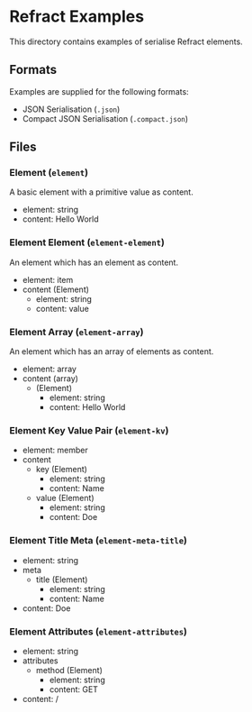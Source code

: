 # Refract Examples

This directory contains examples of serialise Refract elements.

## Formats

Examples are supplied for the following formats:

- JSON Serialisation (`.json`)
- Compact JSON Serialisation (`.compact.json`)

## Files

### Element (`element`)

A basic element with a primitive value as content.

- element: string
- content: Hello World

### Element Element (`element-element`)

An element which has an element as content.

- element: item
- content (Element)
    - element: string
    - content: value

### Element Array (`element-array`)

An element which has an array of elements as content.

- element: array
- content (array)
    - (Element)
        - element: string
        - content: Hello World

### Element Key Value Pair (`element-kv`)

- element: member
- content
    - key (Element)
        - element: string
        - content: Name
    - value (Element)
        - element: string
        - content: Doe

### Element Title Meta (`element-meta-title`)

- element: string
- meta
    - title (Element)
        - element: string
        - content: Name
- content: Doe

### Element Attributes (`element-attributes`)

- element: string
- attributes
    - method (Element)
        - element: string
        - content: GET
- content: /
